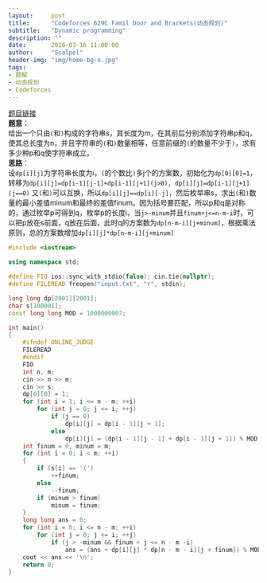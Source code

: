 ```yaml
---
layout:     post
title:      "Codeforces 629C Famil Door and Brackets(动态规划)"
subtitle:   "Dynamic programming"
description: ""
date:       2016-03-16 11:00:00
author:     "Scalpel"
header-img: "img/home-bg-o.jpg"
tags:
- 题解
- 动态规划
- Codeforces
---
```

[题目链接](http://codeforces.com/problemset/problem/629/C)  
**题意**：  
给出一个只由`(`和`)`构成的字符串s，其长度为m，在其前后分别添加字符串p和q，使其总长度为n，并且字符串的`(`和`)`数量相等，任意前缀的`(`的数量不少于`)`，求有多少种p和q使字符串成立。  
**思路**：  
设`dp[i][j]`为字符串长度为i，`(`的个数比`)`多j个的方案数，初始化为`dp[0][0]=1`，转移为`dp[i][j]=dp[i-1][j-1]+dp[i-1][j+1](j>0), dp[i][j]=dp[i-1][j+1](j==0)` 又`(`和`)`可以互换，所以`dp[i][j]==dp[i][-j]`，然后枚举串s，求出`(`和`)`数量的最小差值minum和最终的差值finum。因为括号要匹配，所以p和q是对称的，通过枚举p可得到q，枚举p的长度i，当`j>-minum`并且`finum+j<=n-m-i`时，可以把p放在s前面，q放在后面，此时q的方案数为`dp[n-m-i][j+minum]`，根据乘法原则，总的方案数增加`dp[i][j]*dp[n-m-i][j+minum]`

~~~cpp
#include <iostream>

using namespace std;

#define FIO ios::sync_with_stdio(false); cin.tie(nullptr);
#define FILEREAD freopen("input.txt", "r", stdin);

long long dp[2001][2001];
char s[100001];
const long long MOD = 1000000007;

int main()
{
    #ifndef ONLINE_JUDGE
    FILEREAD
    #endif
    FIO
    int n, m;
    cin >> n >> m;
    cin >> s;
    dp[0][0] = 1;
    for (int i = 1; i <= n - m; ++i)
        for (int j = 0; j <= i; ++j)
            if (j == 0)
                dp[i][j] = dp[i - 1][j + 1];
            else
                dp[i][j] = (dp[i - 1][j - 1] + dp[i - 1][j + 1]) % MOD;
    int finum = 0, minum = m;
    for (int i = 0; i < m; ++i)
    {
        if (s[i] == '(')
            ++finum;
        else
            --finum;
        if (minum > finum)
            minum = finum;
    }
    long long ans = 0;
    for (int i = 0; i <= n - m; ++i)
        for (int j = 0; j <= i; ++j)
            if (j > -minum && finum + j <= n - m -i)
                ans = (ans + dp[i][j] * dp[n - m - i][j + finum]) % MOD;
    cout << ans << '\n';
    return 0;
}
~~~
